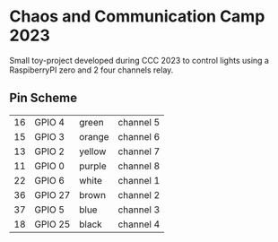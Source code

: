 # Chaos and Communication Camp 2023

Small toy-project developed during CCC 2023 to control lights using a RaspiberryPI zero and 2 four channels relay. 

## Pin Scheme

|    |         |        |           |
|----|---------|--------|-----------|
| 16 | GPIO 4  | green  | channel 5 |
| 15 | GPIO 3  | orange | channel 6 |
| 13 | GPIO 2  | yellow | channel 7 |
| 11 | GPIO 0  | purple | channel 8 |
| 22 | GPIO 6  | white  | channel 1 |
| 36 | GPIO 27 | brown  | channel 2 |
| 37 | GPIO 5  | blue   | channel 3 |
| 18 | GPIO 25 | black  | channel 4 |
